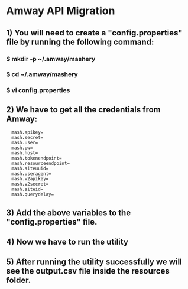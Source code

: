 # Amway API Migration

## 1) You will need to create a "config.properties" file by running the following command:
###   $ mkdir -p ~/.amway/mashery
###   $ cd ~/.amway/mashery
###   $ vi config.properties
## 2) We have to get all the credentials from Amway:
      mash.apikey=               
      mash.secret=
      mash.user=
      mash.pw=
      mash.host=
      mash.tokenendpoint=
      mash.resourceendpoint=
      mash.siteuuid=
      mash.useragent=
      mash.v2apikey=
      mash.v2secret=
      mash.siteid=
      mash.querydelay=

## 3) Add the above variables to the "config.properties" file.

## 4) Now we have to run the utility

## 5) After running the utility successfully we will see the output.csv file inside the resources folder.


